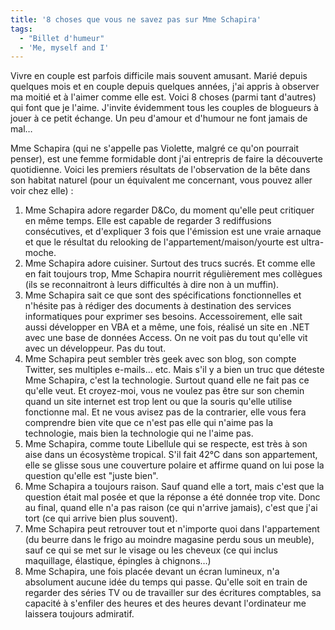 ```yaml
---
title: '8 choses que vous ne savez pas sur Mme Schapira'
tags:
  - "Billet d'humeur"
  - 'Me, myself and I'
---
```


Vivre en couple est parfois difficile mais souvent amusant. Marié depuis
quelques mois et en couple depuis quelques années, j'ai appris à observer ma
moitié et à l'aimer comme elle est. Voici 8 choses (parmi tant d'autres) qui
font que je l'aime. J'invite évidemment tous les couples de blogueurs à jouer à
ce petit échange. Un peu d'amour et d'humour ne font jamais de mal…

<!-- more -->

Mme Schapira (qui ne s'appelle pas Violette, malgré ce qu'on pourrait penser),
est une femme formidable dont j'ai entrepris de faire la découverte quotidienne.
Voici les premiers résultats de l'observation de la bête dans son habitat
naturel (pour un équivalent me concernant, vous pouvez aller voir chez
elle)&nbsp;:

1.  Mme Schapira adore regarder D&amp;Co, du moment qu'elle peut critiquer en
    même temps. Elle est capable de regarder 3 rediffusions consécutives, et
    d'expliquer 3 fois que l'émission est une vraie arnaque et que le résultat
    du relooking de l'appartement/maison/yourte est ultra-moche.
2.  Mme Schapira adore cuisiner. Surtout des trucs sucrés. Et comme elle en fait
    toujours trop, Mme Schapira nourrit régulièrement mes collègues (ils se
    reconnaitront à leurs difficultés à dire non à un muffin).
3.  Mme Schapira sait ce que sont des spécifications fonctionnelles et n'hésite
    pas à rédiger des documents à destination des services informatiques pour
    exprimer ses besoins. Accessoirement, elle sait aussi développer en VBA et a
    même, une fois, réalisé un site en .NET avec une base de données Access. On
    ne voit pas du tout qu'elle vit avec un développeur. Pas du tout.
4.  Mme Schapira peut sembler très geek avec son blog, son compte Twitter, ses
    multiples e-mails… etc. Mais s'il y a bien un truc que déteste Mme Schapira,
    c'est la technologie. Surtout quand elle ne fait pas ce qu'elle veut. Et
    croyez-moi, vous ne voulez pas être sur son chemin quand un site internet
    est trop lent ou que la souris qu'elle utilise fonctionne mal. Et ne vous
    avisez pas de la contrarier, elle vous fera comprendre bien vite que ce
    n'est pas elle qui n'aime pas la technologie, mais bien la technologie qui
    ne l'aime pas.
5.  Mme Schapira, comme toute Libellule qui se respecte, est très à son aise
    dans un écosystème tropical. S'il fait 42°C dans son appartement, elle se
    glisse sous une couverture polaire et affirme quand on lui pose la question
    qu'elle est "juste bien".
6.  Mme Schapira a toujours raison. Sauf quand elle a tort, mais c'est que la
    question était mal posée et que la réponse a été donnée trop vite. Donc au
    final, quand elle n'a pas raison (ce qui n'arrive jamais), c'est que j'ai
    tort (ce qui arrive bien plus souvent).
7.  Mme Schapira peut retrouver tout et n'importe quoi dans l'appartement (du
    beurre dans le frigo au moindre magasine perdu sous un meuble), sauf ce qui
    se met sur le visage ou les cheveux (ce qui inclus maquillage, élastique,
    épingles à chignons…)
8.  Mme Schapira, une fois placée devant un écran lumineux, n'a absolument
    aucune idée du temps qui passe. Qu'elle soit en train de regarder des séries
    TV ou de travailler sur des écritures comptables, sa capacité à s'enfiler
    des heures et des heures devant l'ordinateur me laissera toujours admiratif.

